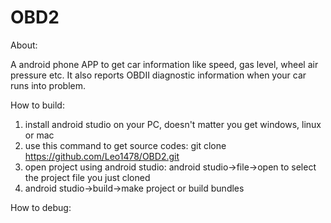 # OBD2

About:

A android phone APP to get car information like speed, gas level, wheel air pressure etc. It also reports OBDII diagnostic information when your car runs into problem.

How to build:

1. install android studio on your PC, doesn't matter you get windows, linux or mac
2. use this command to get source codes: git clone https://github.com/Leo1478/OBD2.git
3. open project using android studio: android studio->file->open to select the project file you just cloned
4. android studio->build->make project or build bundles

How to debug:
